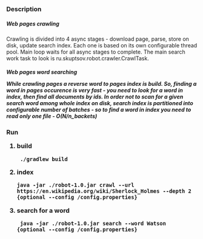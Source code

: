 
<h3> Description </h3> 

<h5> Web pages crawling </h5>

   Crawling is divided into 4 async stages -
   download page, parse, store on disk, update search index.
   Each one is based on its own configurable thread pool.
   Main loop waits for all async stages to complete.
   The main search work task to look is ru.skuptsov.robot.crawler.CrawlTask.

<h5> Web pages word searching

   While crawling pages a reverse word to pages index is build.
   So, finding a word in pages occurence is very fast - you need to look for a word in index,
     then find all documents by ids.
   In order not to scan for a given search word among whole index on disk,
        search index is partitioned into configurable number of batches - so to find
         a word in index you need to read only one file - O(N/n_backets)

<h3> Run

1. build

        ./gradlew build
2.  index

        java -jar ./robot-1.0.jar crawl --url https://en.wikipedia.org/wiki/Sherlock_Holmes --depth 2 {optional --config /config.properties}
3. search for a word

        java -jar ./robot-1.0.jar search --word Watson {optional --config /config.properties}
